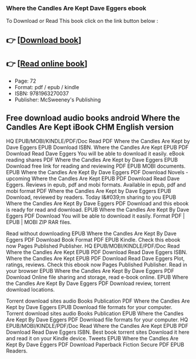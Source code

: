 ### Where the Candles Are Kept Dave Eggers ebook

To Download or Read This book click on the link button below :

## 👉  [**[Download book](http://filesbooks.info/download.php?group=book&from=github.com&id=719924&lnk=1081 "Download book")**]

## 👉  [**[Read online book](http://filesbooks.info/download.php?group=book&from=github.com&id=719924&lnk=1081 "Read online book")**]


* Page: 72
* Format: pdf / epub / kindle
* ISBN: 9781963270037
* Publisher: McSweeney&#039;s Publishing



## Free download audio books android Where the Candles Are Kept iBook CHM English version


HQ EPUB/MOBI/KINDLE/PDF/Doc Read PDF Where the Candles Are Kept by Dave Eggers EPUB Download ISBN. Where the Candles Are Kept EPUB PDF Download Read Dave Eggers You will be able to download it easily. eBook reading shares PDF Where the Candles Are Kept by Dave Eggers EPUB Download free link for reading and reviewing PDF EPUB MOBI documents. EPUB Where the Candles Are Kept By Dave Eggers PDF Download Novels - upcoming Where the Candles Are Kept EPUB PDF Download Read Dave Eggers. Reviews in epub, pdf and mobi formats. Available in epub, pdf and mobi format PDF Where the Candles Are Kept by Dave Eggers EPUB Download, reviewed by readers. Today I&amp;#039;m sharing to you EPUB Where the Candles Are Kept By Dave Eggers PDF Download and this ebook is ready for read and download. EPUB Where the Candles Are Kept By Dave Eggers PDF Download You will be able to download it easily. Format PDF | EPUB | MOBI ZIP RAR files.

Read without downloading EPUB Where the Candles Are Kept By Dave Eggers PDF Download Book Format PDF EPUB Kindle. Check this ebook now Pages Published Publisher. HQ EPUB/MOBI/KINDLE/PDF/Doc Read Where the Candles Are Kept EPUB PDF Download Read Dave Eggers ISBN. Where the Candles Are Kept EPUB PDF Download Read Dave Eggers Plot, ratings, reviews. Check this ebook now Pages Published Publisher. Read in your browser EPUB Where the Candles Are Kept By Dave Eggers PDF Download Online file sharing and storage, read e-book online. EPUB Where the Candles Are Kept By Dave Eggers PDF Download review, torrent download locations.

Torrent download sites audio Books Publication PDF Where the Candles Are Kept by Dave Eggers EPUB Download file formats for your computer. Torrent download sites audio Books Publication EPUB Where the Candles Are Kept By Dave Eggers PDF Download file formats for your computer. HQ EPUB/MOBI/KINDLE/PDF/Doc Read Where the Candles Are Kept EPUB PDF Download Read Dave Eggers ISBN. Best book torrent sites Download it here and read it on your Kindle device. Tweets EPUB Where the Candles Are Kept By Dave Eggers PDF Download Paperback Fiction Secure PDF EPUB Readers.





